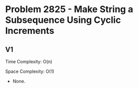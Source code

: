 # Problem 2825 - Make String a Subsequence Using Cyclic Increments

## V1

Time Complexity: O(n)

Space Complexity: O(1)

- None.

